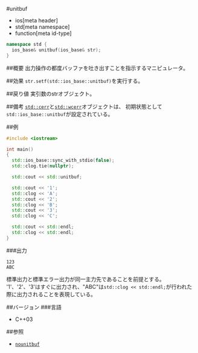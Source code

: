 #unitbuf
* ios[meta header]
* std[meta namespace]
* function[meta id-type]

```cpp
namespace std {
  ios_base& unitbuf(ios_base& str);
}
```

##概要
出力操作の都度バッファを吐き出すことを指示するマニピュレータ。

##効果
`str.setf(std::ios_base::unitbuf)`を実行する。

##戻り値
実引数のstrオブジェクト。

##備考
[`std::cerr`](../iostream/cerr.md)と[`std::wcerr`](../iostream/wcerr.md.nolink)オブジェクトは、
初期状態として`std::ios_base::unitbuf`が設定されている。

##例
```cpp
#include <iostream>

int main()
{
  std::ios_base::sync_with_stdio(false);
  std::clog.tie(nullptr);

  std::cout << std::unitbuf;

  std::cout << '1';
  std::clog << 'A';
  std::cout << '2';
  std::clog << 'B';
  std::cout << '3';
  std::clog << 'C';

  std::cout << std::endl;
  std::clog << std::endl;
}
```

###出力
```
123
ABC
```

標準出力と標準エラー出力が同一主力先であることを前提とする。  
'1'、'2'、'3'はすぐに出力され、"ABC"は`std::clog << std::endl;`が行われた際に出力されることを表現している。

##バージョン
###言語
- C++03

##参照
- [`nounitbuf`](nounitbuf.md)
